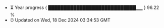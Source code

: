 - ⏳ Year progress { ████████████████████████████▁▁ } 96.22 %
- ⏰ Updated on Wed, 18 Dec 2024 03:34:53 GMT

